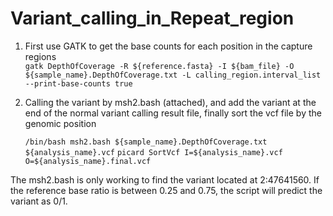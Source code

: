 # Variant_calling_in_Repeat_region

1. First use GATK to get the base counts for each position in the capture regions \
    ` gatk DepthOfCoverage -R ${reference.fasta} -I ${bam_file} -O ${sample_name}.DepthOfCoverage.txt -L calling_region.interval_list --print-base-counts true `

2. Calling the variant by msh2.bash (attached), and add the variant at the end of the normal variant calling result file, finally sort the vcf file by the genomic position 
 
   ` /bin/bash msh2.bash ${sample_name}.DepthOfCoverage.txt ${analysis_name}.vcf `
   ` picard SortVcf I=${analysis_name}.vcf O=${analysis_name}.final.vcf `

The msh2.bash is only working to find the variant located at 2:47641560. If the reference base ratio is between 0.25 and 0.75, the script will predict the variant as 0/1. 

